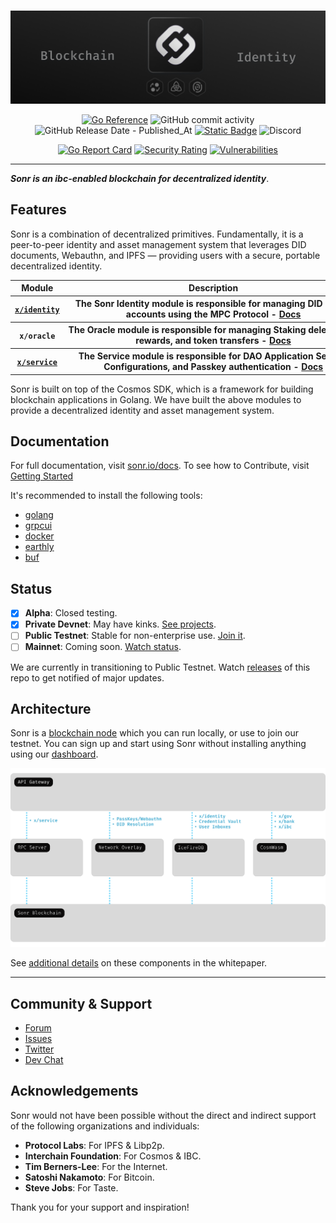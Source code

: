 #

[![Sonr Logo Banner](.github/assets/public/img/core-cover.png)](https://sonr.io)

<div style="text-align: center;">

[![Go Reference](https://pkg.go.dev/badge/github.com/didao-org/sonr.svg)](https://pkg.go.dev/github.com/didao-org/sonr)
![GitHub commit activity](https://img.shields.io/github/commit-activity/w/didao-org/sonr)
![GitHub Release Date - Published_At](https://img.shields.io/github/release-date/didao-org/sonr)
[![Static Badge](https://img.shields.io/badge/homepage-sonr.io-blue?style=flat-square)](https://sonr.io)
![Discord](https://img.shields.io/discord/843061375160156170?logo=discord&label=Discord%20Chat)

[![Go Report Card](https://goreportcard.com/badge/github.com/didao-org/sonr)](https://goreportcard.com/report/github.com/didao-org/sonr)
[![Security Rating](https://sonarcloud.io/api/project_badges/measure?project=sonrhq_sonr&metric=security_rating)](https://sonarcloud.io/summary/new_code?id=sonr-io_sonr)
[![Vulnerabilities](https://sonarcloud.io/api/project_badges/measure?project=sonrhq_sonr&metric=vulnerabilities)](https://sonarcloud.io/summary/new_code?id=sonr-io_sonr)

</div>

---

**_Sonr is an ibc-enabled blockchain for decentralized identity_**.

## Features

Sonr is a combination of decentralized primitives. Fundamentally, it is a peer-to-peer identity and asset management system that leverages DID documents, Webauthn, and IPFS — providing users with a secure, portable decentralized identity.

<table style="table-layout:fixed; white-space: nowrap;">
  <tr>
    <th>Module</th>
    <th colspan=4>Description</th>
  </tr>
  <tr>
    <th><code><a href="https://github.com/didao-org/sonr/x/identity">x/identity</a></code></th>
    <th colspan=4>
    The Sonr Identity module is responsible for managing DID based <br />
    accounts using the MPC Protocol - <a href="https://sonr.io/whitepaper">Docs</a>
    </th>
  </tr>
  <tr>
    <th><code>x/oracle</code></th>
    <th colspan=4>
    The Oracle module is responsible for managing Staking delegations <br />
    rewards, and token transfers - <a href="https://sonr.io/whitepaper">Docs</a>
    </th>
  </tr>
  <tr>
    <th><code><a href="https://github.com/didao-org/sonr/x/service">x/service</a></code></th>
    <th colspan=4>
    The Service module is responsible for DAO Application Service <br />
    Configurations, and Passkey authentication - <a href="https://sonr.io/whitepaper">Docs</a>
    </th>
  </tr>
</table>

Sonr is built on top of the Cosmos SDK, which is a framework for building blockchain applications in Golang. We have built the above modules to provide a decentralized identity and asset management system.

## Documentation

For full documentation, visit [sonr.io/docs](https://sonr.io/docs). To see how to Contribute, visit [Getting Started](./docs/contribution/DEVELOPERS.md)

It's recommended to install the following tools:

- [golang](https://golang.org/doc/install)
- [grpcui](https://github.com/fullstorydev/grpcui)
- [docker](https://docs.docker.com/get-docker/)
- [earthly](https://earthly.dev/get-earthly)
- [buf](https://docs.buf.build/installation)

## Status

- [x] **Alpha**: Closed testing.
- [x] **Private Devnet**: May have kinks. [See projects](https://sonr.io/dashboard).
- [ ] **Public Testnet**: Stable for non-enterprise use. [Join it](https://sonr.io/dashboard).
- [ ] **Mainnet**: Coming soon. [Watch status](https://sonr.io/docs/guides/getting-started/features#feature-status).

We are currently in transitioning to Public Testnet. Watch [releases](https://github.com/didao-org/sonr/releases) of this repo to get notified of major updates.

## Architecture

Sonr is a [blockchain node](https://sonr.io/dashboard) which you can run locally, or use to join our testnet. You can sign up and start using Sonr without installing anything using our [dashboard](https://sonr.io/dashboard).

![Architecture](.github/assets/public/img/architecture.svg)

See [additional details](https://sonr.io/whitepaper) on these components in the whitepaper.

---

## Community & Support

- [Forum](https://github.com/didao-org/sonr/discussions)
- [Issues](https://github.com/didao-org/sonr/issues)
- [Twitter](https://sonr.io/twitter)
- [Dev Chat](https://sonr.io/discord)

## Acknowledgements

Sonr would not have been possible without the direct and indirect support of the following organizations and individuals:

- **Protocol Labs**: For IPFS & Libp2p.
- **Interchain Foundation**: For Cosmos & IBC.
- **Tim Berners-Lee**: For the Internet.
- **Satoshi Nakamoto**: For Bitcoin.
- **Steve Jobs**: For Taste.

Thank you for your support and inspiration!
